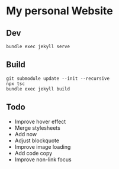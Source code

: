 # My personal Website

## Dev
```
bundle exec jekyll serve
```

## Build

```
git submodule update --init --recursive
npx tsc
bundle exec jekyll build
```

## Todo
- Improve hover effect
- Merge stylesheets
- Add now
- Adjust blockquote
- Improve image loading
- Add code copy
- Improve non-link focus
